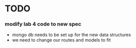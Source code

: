 # TODO

### modify lab 4 code to new spec

- mongo db needs to be set up for the new data structures
- we need to change our routes and models to fit
